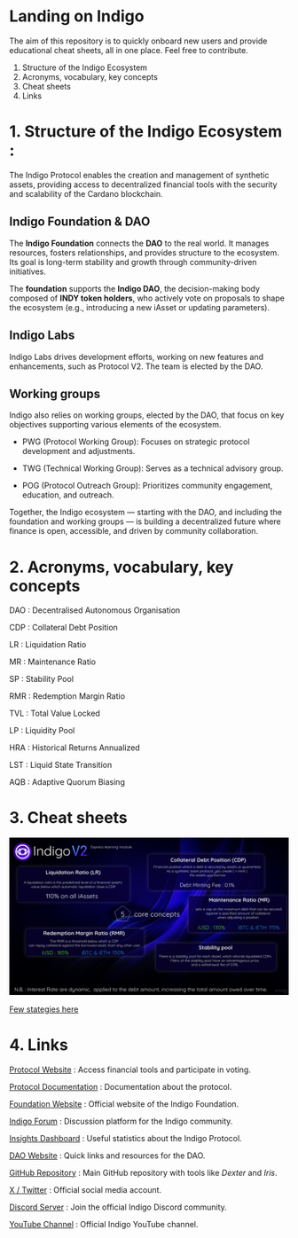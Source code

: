 # Landing on Indigo

The aim of this repository is to quickly onboard new users and provide educational cheat sheets, all in one place.
Feel free to contribute.

1. Structure of the Indigo Ecosystem
2. Acronyms, vocabulary, key concepts
3. Cheat sheets
4. Links

# 1. Structure of the Indigo Ecosystem :

The Indigo Protocol enables the creation and management of synthetic assets, providing access to decentralized financial tools with the security and scalability of the Cardano blockchain.

## Indigo Foundation & DAO

The **Indigo Foundation** connects the **DAO** to the real world.
It manages resources, fosters relationships, and provides structure to the ecosystem.
Its goal is long-term stability and growth through community-driven initiatives.

The **foundation** supports the **Indigo DAO**, the decision-making body composed of **INDY token holders**, who actively vote on proposals to shape the ecosystem (e.g., introducing a new iAsset or updating parameters).


## Indigo Labs

Indigo Labs drives development efforts, working on new features and enhancements, such as Protocol V2. The team is elected by the DAO.


## Working groups
Indigo also relies on working groups, elected by the DAO, that focus on key objectives supporting various elements of the ecosystem.


- PWG (Protocol Working Group): Focuses on strategic protocol development and adjustments.

- TWG (Technical Working Group): Serves as a technical advisory group.

- POG (Protocol Outreach Group): Prioritizes community engagement, education, and outreach.

Together, the Indigo ecosystem — starting with the DAO, and including the foundation and working groups — is building a decentralized future where finance is open, accessible, and driven by community collaboration.



# 2. Acronyms, vocabulary, key concepts

DAO : Decentralised Autonomous Organisation

CDP : Collateral Debt Position

LR : Liquidation Ratio

MR : Maintenance Ratio

SP : Stability Pool

RMR : Redemption Margin Ratio

TVL : Total Value Locked

LP : Liquidity Pool

HRA : Historical Returns Annualized

LST : Liquid State Transition

AQB : Adaptive Quorum Biasing


# 3. Cheat sheets
![image](https://raw.githubusercontent.com/Barbedouce7/landing-on-indigo/refs/heads/main/indigo-express-learn.png)

[Few stategies here](https://github.com/Barbedouce7/landing-on-indigo)

# 4. Links

[Protocol Website](https://indigoprotocol.io/) : Access financial tools and participate in voting.

[Protocol Documentation](https://docs.indigoprotocol.io/) : Documentation about the protocol.

[Foundation Website](https://indigo-foundation.org/) : Official website of the Indigo Foundation.

[Indigo Forum](https://forum.indigoprotocol.io/) : Discussion platform for the Indigo community.

[Insights Dashboard](http://insights.indigodao.org/) : Useful statistics about the Indigo Protocol.

[DAO Website](https://indigodao.org/) : Quick links and resources for the DAO.

[GitHub Repository](https://github.com/IndigoProtocol) : Main GitHub repository with tools like *Dexter* and *Iris*.

[X / Twitter](https://twitter.com/indigo_protocol) : Official social media account.

[Discord Server](https://discord.com/invite/YUbduZezdP) : Join the official Indigo Discord community.

[YouTube Channel](https://www.youtube.com/channel/UCZtghAMaSza6v6d1ie9ACIg) : Official Indigo YouTube channel.

